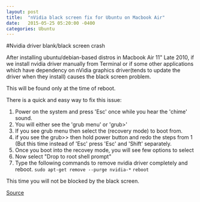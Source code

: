 ```yaml
---
layout: post
title:  "nVidia black screen fix for Ubuntu on Macbook Air"
date:   2015-05-25 05:20:00 -0400
categories: Ubuntu
---
```


#Nvidia driver blank/black screen crash

After installing ubuntu/debian-based distros in Macbook Air 11" Late 2010, if we install nvidia driver manually from Terminal or if some other applications which have dependency on nVidia graphics driver(tends to update the driver when they install) causes the black screen problem.

This will be found only at the time of reboot.

There is a quick and easy way to fix this issue:

1. Power on the system and press 'Esc' once while you hear the 'chime' sound.
2. You will either see the 'grub menu' or 'grub>'
3. If you see grub menu then select the (recovery mode) to boot from.
4. if you see the grub>> then hold power button and redo the steps from 1 (But this time instead of 'Esc' press 'Esc' and 'Shift' separately.
5. Once you boot into the recovey mode, you will see few options to select
6. Now select "Drop to root shell prompt"
7. Type the following commands to remove nvidia driver completely and reboot.
`sudo apt-get remove --purge nvidia-*`
`reboot`


This time you will not be blocked by the black screen.

[Source](http://ubuntuforums.org/showthread.php?t=2209602)

